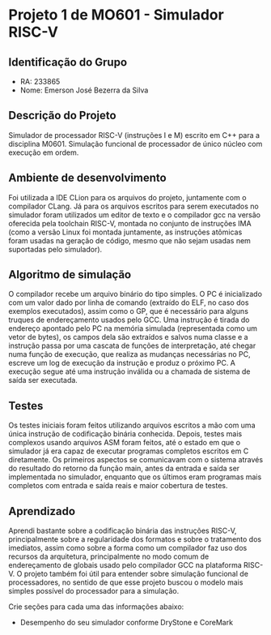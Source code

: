 # Projeto 1 de MO601 - Simulador RISC-V
## Identificação do Grupo


- RA: 233865
- Nome: Emerson José Bezerra da Silva

## Descrição do Projeto

Simulador de processador RISC-V (instruções I e M) escrito em C++ para a disciplina M0601. Simulação funcional de processador de único núcleo com execução em ordem.

## Ambiente de desenvolvimento
Foi utilizada a IDE CLion para os arquivos do projeto, juntamente com o compilador CLang. Já para os arquivos escritos para serem executados no simulador foram utilizados um editor de texto e o compilador gcc na versão oferecida pela toolchain RISC-V, montada no conjunto de instruções IMA (como a versão Linux foi montada juntamente, as instruções atômicas foram usadas na geração de código, mesmo que não sejam usadas nem suportadas pelo simulador).

## Algoritmo de simulação
O compilador recebe um arquivo binário do tipo simples. O PC é inicializado com um valor dado por linha de comando (extraído do ELF, no caso dos exemplos executados), assim como o GP, que é necessário para alguns truques de endereçamento usados pelo GCC. Uma instrução é tirada do endereço apontado pelo PC na memória simulada (representada como um vetor de bytes), os campos dela são extraídos e salvos numa classe e a instrução passa por uma cascata de funções de interpretação, até chegar numa função de execução, que realiza as mudanças necessárias no PC, escreve um log de execução da instrução e produz o próximo PC. A execução segue até uma instrução inválida ou a chamada de sistema de saída ser executada.

## Testes
Os testes iniciais foram feitos utilizando arquivos escritos a mão com uma única instrução de codificação binária conhecida. Depois, testes mais complexos usando arquivos ASM foram feitos, até o estado em que o simulador já era capaz de executar programas completos escritos em C diretamente. Os primeiros aspectos se comunicavam com o sistema através do resultado do retorno da função main, antes da entrada e saída ser implementada no simulador, enquanto que os últimos eram programas mais completos com entrada e saída reais e maior cobertura de testes.

## Aprendizado
Aprendi bastante sobre a codificação binária das instruções RISC-V, principalmente sobre a regularidade dos formatos e sobre o tratamento dos imediatos, assim como sobre a forma como um compilador faz uso dos recursos da arquitetura, principalmente no modo comum de endereçamento de globais usado pelo compilador GCC na plataforma RISC-V. O projeto também foi útil para entender sobre simulação funcional de processadores, no sentido de que esse projeto buscou o modelo mais simples possível do processador para a simulação.



Crie seções para cada uma das informações abaixo:

- Desempenho do seu simulador conforme DryStone e CoreMark
